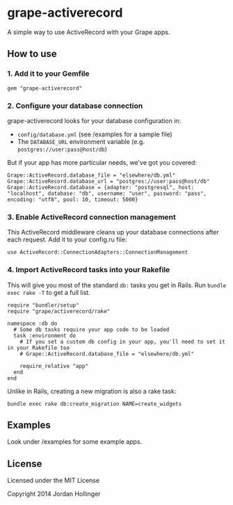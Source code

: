 # grape-activerecord

A simple way to use ActiveRecord with your Grape apps.

## How to use

### 1. Add it to your Gemfile

    gem "grape-activerecord"

### 2. Configure your database connection

grape-activerecord looks for your database configuration in:

* `config/database.yml` (see /examples for a sample file)
* The `DATABASE_URL` environment variable (e.g. `postgres://user:pass@host/db`)

But if your app has more particular needs, we've got you covered:

    Grape::ActiveRecord.database_file = "elsewhere/db.yml"
    Grape::ActiveRecord.database_url = "postgres://user:pass@host/db"
    Grape::ActiveRecord.database = {adapter: "postgresql", host: "localhost", database: "db", username: "user", password: "pass", encoding: "utf8", pool: 10, timeout: 5000}

### 3. Enable ActiveRecord connection management

This ActiveRecord middleware cleans up your database connections after each request. Add it to your config.ru file:

    use ActiveRecord::ConnectionAdapters::ConnectionManagement

### 4. Import ActiveRecord tasks into your Rakefile

This will give you most of the standard `db:` tasks you get in Rails. Run `bundle exec rake -T` to get a full list.

    require "bundler/setup"
    require "grape/activerecord/rake"

    namespace :db do
      # Some db tasks require your app code to be loaded
      task :environment do
        # If you set a custom db config in your app, you'll need to set it in your Rakefile too
        # Grape::ActiveRecord.database_file = "elsewhere/db.yml"

        require_relative "app"
      end
    end

Unlike in Rails, creating a new migration is also a rake task:

    bundle exec rake db:create_migration NAME=create_widgets

## Examples

Look under /examples for some example apps.

## License

Licensed under the MIT License

Copyright 2014 Jordan Hollinger
